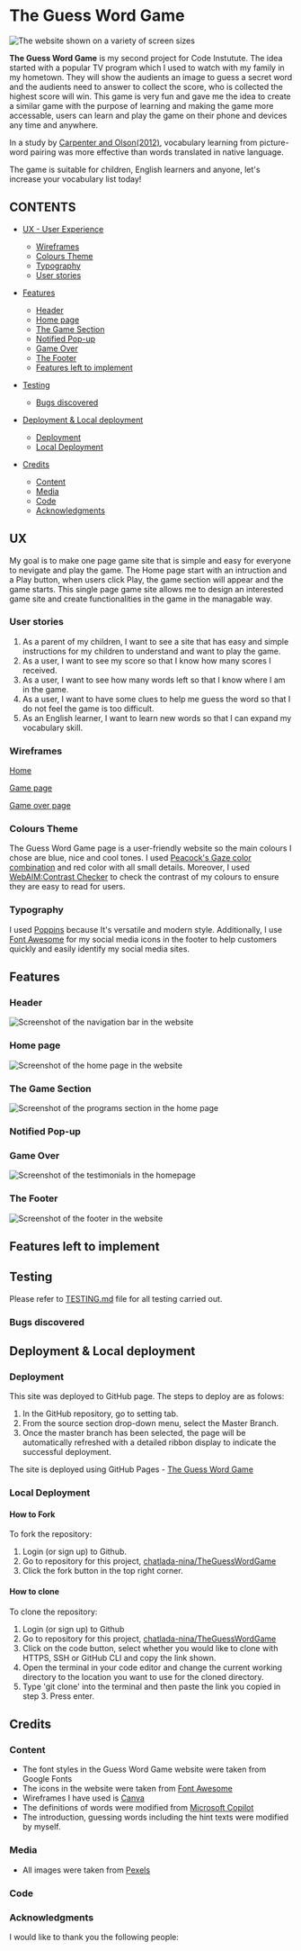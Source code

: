 # The Guess Word Game

![The website shown on a variety of screen sizes](/documentation/readme/screen-responsive.png)

**The Guess Word Game** is my second project for Code Instutute. The idea started with a popular TV program which I used to watch with my family in my hometown. They will show the audients an image to guess a secret word and the audients need to answer to collect the score, who is collected the highest score will win. This game is very fun and gave me the idea to create a similar game with the purpose of learning and making the game more accessable, users can learn and play the game on their phone and devices any time and anywhere.

In a study by [Carpenter and Olson(2012)](https://www.researchgate.net/publication/51519245_Are_Pictures_Good_for_Learning_New_Vocabulary_in_a_Foreign_Language_Only_If_You_Think_They_Are_Not), vocabulary learning from picture-word pairing was more effective than words translated in native language. 

The game is suitable for children, English learners and anyone, let's increase your vocabulary list today!

## CONTENTS

* [UX - User Experience](#ux)
  * [Wireframes](#wireframes)
  * [Colours Theme](#colours-theme)
  * [Typography](#typography)
  * [User stories](#user-stories)

* [Features](#features)
  * [Header](#header)
  * [Home page](#home-page)
  * [The Game Section](#the-game-section)
  * [Notified Pop-up](#notified-pop-up)
  * [Game Over](#game-over)
  * [The Footer](#the-footer)
  * [Features left to implement](#features-left-to-implement)

* [Testing](#testing)
  * [Bugs discovered](#bugs-discovered)

* [Deployment & Local deployment](#deployment-&-Local-deployment)
  * [Deployment](#deployment)
  * [Local Deployment](#local-deployment)

* [Credits](#credits)
  * [Content](#contents)
  * [Media](#media)
  * [Code](#code)
  * [Acknowledgments](#acknowledgments)


## UX

My goal is to make one page game site that is simple and easy for everyone to nevigate and play the game. The Home page start with an intruction and a Play button, when users click Play, the game section will appear and the game starts. This single page game site allows me to design an interested game site and create functionalities in the game in the managable way. 

### User stories
1. As a parent of my children, I want to see a site that has easy and simple instructions for my children to understand and want to play the game.
2. As a user, I want to see my score so that I know how many scores I received.
3. As a user, I want to see how many words left so that I know where I am in the game.
4. As a user, I want to have some clues to help me guess the word so that I do not feel the game is too difficult.
5. As an English learner, I want to learn new words so that I can expand my vocabulary skill.

### Wireframes
[Home](/documentation/wireframe/Home.png)

[Game page]()

[Game over page]()


### Colours Theme
The Guess Word Game page is a user-friendly website so the main colours I chose are blue, nice and cool tones. I used [Peacock's Gaze color combination](https://www.canva.com/colors/color-palettes/peacocks-gaze/) and red color with all small details. Moreover, I used [WebAIM:Contrast Checker](https://webaim.org/) to check the contrast of my colours to ensure they are easy to read for users.

### Typography
I used [Poppins](https://fonts.google.com/specimen/Poppins) because It's versatile and modern style.
Additionally, I use [Font Awesome](https://fontawesome.com/) for my social media icons in the footer to help customers quickly and easily identify my social media sites.


## Features

### Header

![Screenshot of the navigation bar in the website](/documentation/readme/navigation-bar.png)

### Home page


![Screenshot of the home page in the website](/documentation/readme/home-page.png)

### The Game Section


![Screenshot of the programs section in the home page](/documentation/readme/program-section.png)

### Notified Pop-up

### Game Over

![Screenshot of the testimonials in the homepage](/documentation/readme/testimonials.png)

### The Footer


![Screenshot of the footer in the website](/documentation/readme/footer.png)


## Features left to implement



## Testing

Please refer to [TESTING.md](TESTING.md) file for all testing carried out.


### Bugs discovered




## Deployment & Local deployment
### Deployment

This site was deployed to GitHub page. The steps to deploy are as folows:
1. In the GitHub repository, go to setting tab.
2. From the source section drop-down menu, select the Master Branch.
3. Once the master branch has been selected, the page will be automatically refreshed with a detailed ribbon display to indicate the successful deployment.

The site is deployed using GitHub Pages - [The Guess Word Game](https://chatlada-nina.github.io/TheGuessWordGame/) 

### Local Deployment

#### How to Fork

To fork the repository:
1. Login (or sign up) to Github.
2. Go to repository for this project, [chatlada-nina/TheGuessWordGame](https://github.com/Chatlada-Nina/TheGuessWordGame)
3. Click the fork button in the top right corner.

#### How to clone

To clone the repository:
1. Login (or sign up) to Github
2. Go to repository for this project, [chatlada-nina/TheGuessWordGame](https://github.com/Chatlada-Nina/TheGuessWordGame)
3. Click on the code button, select whether you would like to clone with HTTPS, SSH or GitHub CLI and copy the link shown.
4. Open the terminal in your code editor and change the current working directory to the location you want to use for the cloned directory.
5. Type 'git clone' into the terminal and then paste the link you copied in step 3. Press enter.

## Credits

### Content
- The font styles in the Guess Word Game website were taken from Google Fonts []()
- The icons in the website were taken from [Font Awesome](https://fontawesome.com/)
- Wireframes I have used is [Canva](https://canva.com/)
- The definitions of words were modified from [Microsoft Copilot](https://copilot.microsoft.com/)
- The introduction, guessing words including the hint texts were modified by myself.
### Media
- All images were taken from [Pexels](https://pexels.com/)
### Code


### Acknowledgments
I would like to thank you the following people: